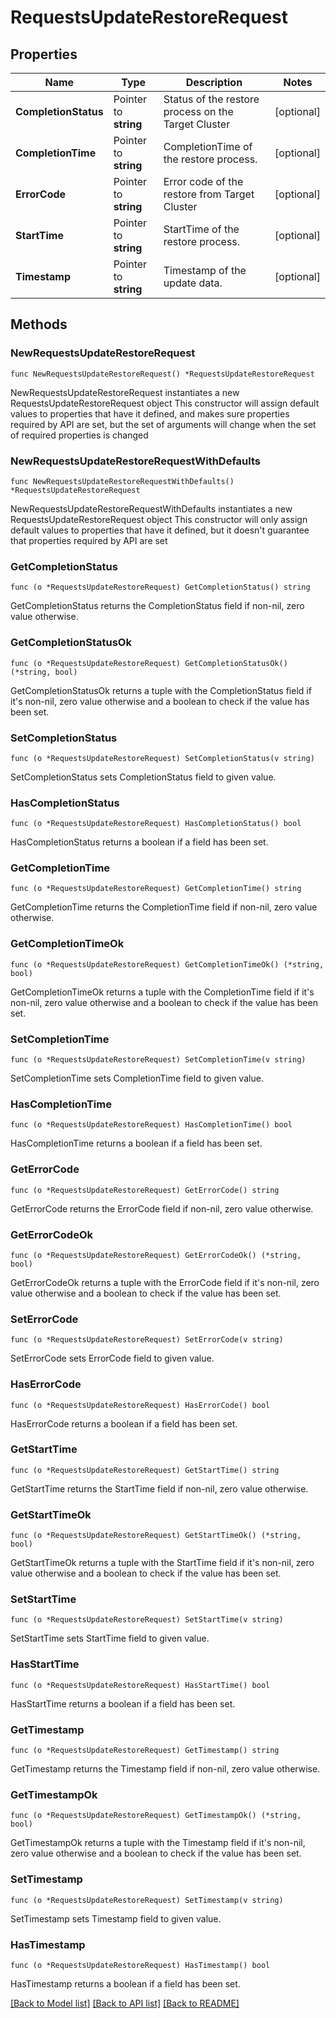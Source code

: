 # RequestsUpdateRestoreRequest

## Properties

Name | Type | Description | Notes
------------ | ------------- | ------------- | -------------
**CompletionStatus** | Pointer to **string** | Status of the restore process on the Target Cluster | [optional] 
**CompletionTime** | Pointer to **string** | CompletionTime of the restore process. | [optional] 
**ErrorCode** | Pointer to **string** | Error code of the restore from Target Cluster | [optional] 
**StartTime** | Pointer to **string** | StartTime of the restore process. | [optional] 
**Timestamp** | Pointer to **string** | Timestamp of the update data. | [optional] 

## Methods

### NewRequestsUpdateRestoreRequest

`func NewRequestsUpdateRestoreRequest() *RequestsUpdateRestoreRequest`

NewRequestsUpdateRestoreRequest instantiates a new RequestsUpdateRestoreRequest object
This constructor will assign default values to properties that have it defined,
and makes sure properties required by API are set, but the set of arguments
will change when the set of required properties is changed

### NewRequestsUpdateRestoreRequestWithDefaults

`func NewRequestsUpdateRestoreRequestWithDefaults() *RequestsUpdateRestoreRequest`

NewRequestsUpdateRestoreRequestWithDefaults instantiates a new RequestsUpdateRestoreRequest object
This constructor will only assign default values to properties that have it defined,
but it doesn't guarantee that properties required by API are set

### GetCompletionStatus

`func (o *RequestsUpdateRestoreRequest) GetCompletionStatus() string`

GetCompletionStatus returns the CompletionStatus field if non-nil, zero value otherwise.

### GetCompletionStatusOk

`func (o *RequestsUpdateRestoreRequest) GetCompletionStatusOk() (*string, bool)`

GetCompletionStatusOk returns a tuple with the CompletionStatus field if it's non-nil, zero value otherwise
and a boolean to check if the value has been set.

### SetCompletionStatus

`func (o *RequestsUpdateRestoreRequest) SetCompletionStatus(v string)`

SetCompletionStatus sets CompletionStatus field to given value.

### HasCompletionStatus

`func (o *RequestsUpdateRestoreRequest) HasCompletionStatus() bool`

HasCompletionStatus returns a boolean if a field has been set.

### GetCompletionTime

`func (o *RequestsUpdateRestoreRequest) GetCompletionTime() string`

GetCompletionTime returns the CompletionTime field if non-nil, zero value otherwise.

### GetCompletionTimeOk

`func (o *RequestsUpdateRestoreRequest) GetCompletionTimeOk() (*string, bool)`

GetCompletionTimeOk returns a tuple with the CompletionTime field if it's non-nil, zero value otherwise
and a boolean to check if the value has been set.

### SetCompletionTime

`func (o *RequestsUpdateRestoreRequest) SetCompletionTime(v string)`

SetCompletionTime sets CompletionTime field to given value.

### HasCompletionTime

`func (o *RequestsUpdateRestoreRequest) HasCompletionTime() bool`

HasCompletionTime returns a boolean if a field has been set.

### GetErrorCode

`func (o *RequestsUpdateRestoreRequest) GetErrorCode() string`

GetErrorCode returns the ErrorCode field if non-nil, zero value otherwise.

### GetErrorCodeOk

`func (o *RequestsUpdateRestoreRequest) GetErrorCodeOk() (*string, bool)`

GetErrorCodeOk returns a tuple with the ErrorCode field if it's non-nil, zero value otherwise
and a boolean to check if the value has been set.

### SetErrorCode

`func (o *RequestsUpdateRestoreRequest) SetErrorCode(v string)`

SetErrorCode sets ErrorCode field to given value.

### HasErrorCode

`func (o *RequestsUpdateRestoreRequest) HasErrorCode() bool`

HasErrorCode returns a boolean if a field has been set.

### GetStartTime

`func (o *RequestsUpdateRestoreRequest) GetStartTime() string`

GetStartTime returns the StartTime field if non-nil, zero value otherwise.

### GetStartTimeOk

`func (o *RequestsUpdateRestoreRequest) GetStartTimeOk() (*string, bool)`

GetStartTimeOk returns a tuple with the StartTime field if it's non-nil, zero value otherwise
and a boolean to check if the value has been set.

### SetStartTime

`func (o *RequestsUpdateRestoreRequest) SetStartTime(v string)`

SetStartTime sets StartTime field to given value.

### HasStartTime

`func (o *RequestsUpdateRestoreRequest) HasStartTime() bool`

HasStartTime returns a boolean if a field has been set.

### GetTimestamp

`func (o *RequestsUpdateRestoreRequest) GetTimestamp() string`

GetTimestamp returns the Timestamp field if non-nil, zero value otherwise.

### GetTimestampOk

`func (o *RequestsUpdateRestoreRequest) GetTimestampOk() (*string, bool)`

GetTimestampOk returns a tuple with the Timestamp field if it's non-nil, zero value otherwise
and a boolean to check if the value has been set.

### SetTimestamp

`func (o *RequestsUpdateRestoreRequest) SetTimestamp(v string)`

SetTimestamp sets Timestamp field to given value.

### HasTimestamp

`func (o *RequestsUpdateRestoreRequest) HasTimestamp() bool`

HasTimestamp returns a boolean if a field has been set.


[[Back to Model list]](../README.md#documentation-for-models) [[Back to API list]](../README.md#documentation-for-api-endpoints) [[Back to README]](../README.md)



